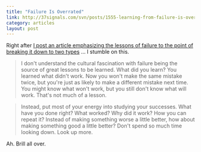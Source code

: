 ```yaml
---
title: "Failure Is Overrated"
link: http://37signals.com/svn/posts/1555-learning-from-failure-is-overrated
category: articles
layout: post
---
```


Right after [I post an article emphasizing the lessons of failure to the
point of breaking it down to two types][1] ... I stumble on this.

> I don't understand the cultural fascination with failure being the source
> of great lessons to be learned. What did you learn? You learned what
> didn't work. Now you won't make the same mistake twice, but you're just as
> likely to make a different mistake next time. You might know what won't
> work, but you still don't know what will work. That's not much of a
> lesson.

> Instead, put most of your energy into studying your successes. What have
> you done right? What worked? Why did it work? How you can repeat it?
> Instead of making something worse a little better, how about making
> something good a little better? Don't spend so much time looking down.
> Look up more.

Ah. Brill all over.

[1]: articles/2013/10/failure/
